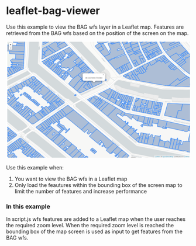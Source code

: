 # leaflet-bag-viewer
Use this example to view the BAG wfs layer in a Leaflet map. Features are retrieved from the BAG wfs based on the position of the screen on the map.

<img src="docs/screenshot.PNG" alt="Screenshot" width="640" height="320">

Use this example when:
1. You want to view the BAG wfs in a Leaflet map
2. Only load the feautures within the bounding box of the screen map to limit the number of features and increase performance

### In this example
In script.js wfs features are added to a Leaflet map when the user reaches the required zoom level. When the required zoom level is reached the bounding box of the map screen is used as input to get features from the BAG wfs.
